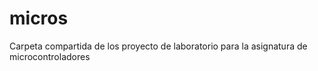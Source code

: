 # micros
Carpeta compartida de los proyecto de laboratorio para la asignatura de microcontroladores
